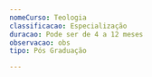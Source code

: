 ```yaml
---
nomeCurso: Teologia
classificacao: Especialização
duracao: Pode ser de 4 a 12 meses
observacao: obs
tipo: Pós Graduação

---
```


